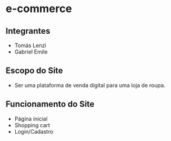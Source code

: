 # e-commerce

## Integrantes
- Tomás Lenzi
- Gabriel Emile

## Escopo do Site
- Ser uma plataforma de venda digital para uma loja de roupa.

## Funcionamento do Site
- Página inicial
- Shopping cart
- Login/Cadastro
